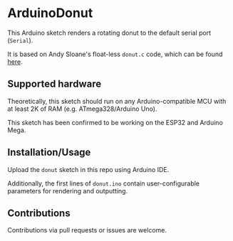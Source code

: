 # ArduinoDonut

This Arduino sketch renders a rotating donut to the default serial port (`Serial`).

It is based on Andy Sloane's float-less `donut.c` code, which can be found [here](https://www.a1k0n.net/2021/01/13/optimizing-donut.html).

## Supported hardware

Theoretically, this sketch should run on any Arduino-compatible MCU with at least 2K of RAM (e.g. ATmega328/Arduino Uno).

This sketch has been confirmed to be working on the ESP32 and Arduino Mega.

## Installation/Usage

Upload the `donut` sketch in this repo using Arduino IDE.

Additionally, the first lines of `donut.ino` contain user-configurable parameters for rendering and outputting.

## Contributions

Contributions via pull requests or issues are welcome.
